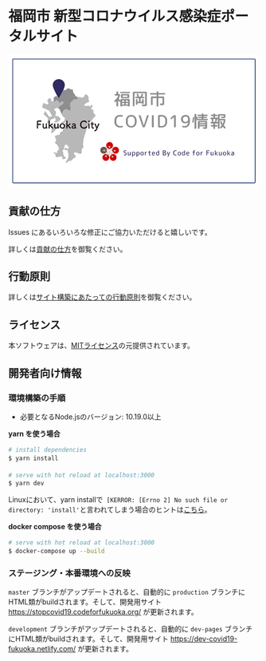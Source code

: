# 福岡市 新型コロナウイルス感染症ポータルサイト

[![福岡市 新型コロナウイルス感染症ポータルサイト](https://github.com/Code-for-Fukuoka/covid19/blob/development/static/ogp.png?raw=true)](https://lucid-khorana-6efa58.netlify.com/)

## 貢献の仕方
Issues にあるいろいろな修正にご協力いただけると嬉しいです。

詳しくは[貢献の仕方](./.github/CONTRIBUTING.md)を御覧ください。

## 行動原則
詳しくは[サイト構築にあたっての行動原則](./.github/CODE_OF_CONDUCT.md)を御覧ください。

## ライセンス
本ソフトウェアは、[MITライセンス](./LICENSE.txt)の元提供されています。

## 開発者向け情報

### 環境構築の手順

- 必要となるNode.jsのバージョン: 10.19.0以上

**yarn を使う場合**
``` bash
# install dependencies
$ yarn install

# serve with hot reload at localhost:3000
$ yarn dev
```
Linuxにおいて、yarn installで` [KERROR: [Errno 2] No such file or directory: 'install'`と言われてしまう場合のヒントは[こちら](https://www.suzu6.net/posts/128-ubuntu-yarn-error/)。

**docker compose を使う場合**
```bash
# serve with hot reload at localhost:3000
$ docker-compose up --build
```

### ステージング・本番環境への反映

`master` ブランチがアップデートされると、自動的に `production` ブランチにHTML類がbuildされます。そして、開発用サイト https://stopcovid19.codeforfukuoka.org/ が更新されます。

`development` ブランチがアップデートされると、自動的に `dev-pages` ブランチにHTML類がbuildされます。そして、開発用サイト https://dev-covid19-fukuoka.netlify.com/ が更新されます。
